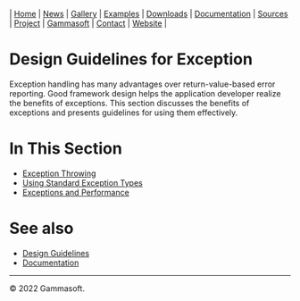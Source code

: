 | [Home](home.md) | [News](news.md) | [Gallery](gallery.md) | [Examples](examples.md) | [Downloads](downloads.md) | [Documentation](documentation.md) | [Sources](https://github.com/gammasoft71/xtd) | [Project](https://sourceforge.net/projects/xtdpro/) | [Gammasoft](gammasoft.md)  | [Contact](contact.md) | [Website](https://gammasoft71.wixsite.com/xtdpro) |

# Design Guidelines for Exception

Exception handling has many advantages over return-value-based error reporting. Good framework design helps the application developer realize the benefits of exceptions. This section discusses the benefits of exceptions and presents guidelines for using them effectively.

# In This Section

* [Exception Throwing](exception_throwing.md)
* [Using Standard Exception Types](using_standard_exception_types.md)
* [Exceptions and Performance](exceptions_and_performance.md)

# See also

* [Design Guidelines](design_guidelines.md)
* [Documentation](documentation.md)

______________________________________________________________________________________________

© 2022 Gammasoft.
